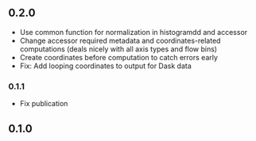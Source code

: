 
## 0.2.0

- Use common function for normalization in histogramdd and accessor
- Change accessor required metadata and coordinates-related computations (deals
  nicely with all axis types and flow bins)
- Create coordinates before computation to catch errors early
- Fix: Add looping coordinates to output for Dask data

### 0.1.1

- Fix publication

## 0.1.0

